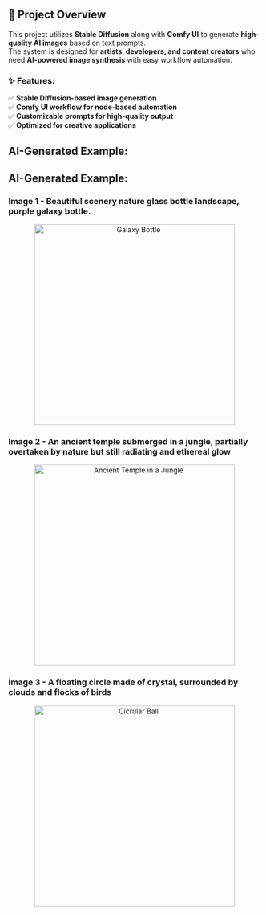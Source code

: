 ## 📌 Project Overview
This project utilizes **Stable Diffusion** along with **Comfy UI** to generate **high-quality AI images** based on text prompts.  
The system is designed for **artists, developers, and content creators** who need **AI-powered image synthesis** with easy workflow automation.

### ✨ Features:
✅ **Stable Diffusion-based image generation**  
✅ **Comfy UI workflow for node-based automation**  
✅ **Customizable prompts for high-quality output**  
✅ **Optimized for creative applications**  

## AI-Generated Example:

## AI-Generated Example:

### Image 1 - Beautiful scenery nature glass bottle landscape, purple galaxy bottle.

<p align="center">
  <img src="https://github.com/user-attachments/assets/cc319453-7a88-4ac2-ad37-3d88c82d31cb" alt="Galaxy Bottle" width="400"/>
</p>

### Image 2 - An ancient temple submerged in a jungle, partially overtaken by nature but still radiating and ethereal glow

<p align="center">
  <img src="https://github.com/user-attachments/assets/4ac08add-2271-4504-b37c-5cacb0f104c0" alt="Ancient Temple in a Jungle" width="400"/>
</p>

### Image 3 - A floating circle made of crystal, surrounded by clouds and flocks of birds

<p align="center">
  <img src="https://github.com/user-attachments/assets/0eef1b65-c4ea-417a-826b-298cc62a1f1e" alt="Cicrular Ball" width="400"/>
</p>

